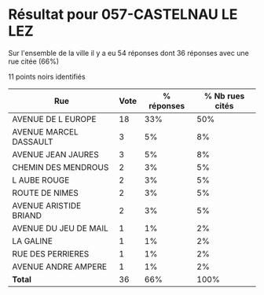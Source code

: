 # Résultat pour 057-CASTELNAU LE LEZ

Sur l'ensemble de la ville il y a eu 54 réponses dont 36 réponses avec une rue citée (66%)

11 points noirs identifiés

| Rue | Vote | % réponses | % Nb rues cités|
|-----|------|------------|----------------|
| AVENUE DE L EUROPE | 18 | 33% | 50%|
| AVENUE MARCEL DASSAULT | 3 | 5% | 8%|
| AVENUE JEAN JAURES | 3 | 5% | 8%|
| CHEMIN DES MENDROUS | 2 | 3% | 5%|
| L AUBE ROUGE | 2 | 3% | 5%|
| ROUTE DE NIMES | 2 | 3% | 5%|
| AVENUE ARISTIDE BRIAND | 2 | 3% | 5%|
| AVENUE DU JEU DE MAIL | 1 | 1% | 2%|
| LA GALINE | 1 | 1% | 2%|
| RUE DES PERRIERES | 1 | 1% | 2%|
| AVENUE ANDRE AMPERE | 1 | 1% | 2%|
| **Total** | 36 | 66% | 100%|
